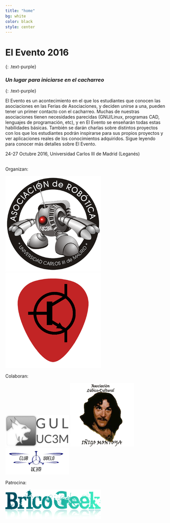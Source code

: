 ```yaml
---
title: "home"
bg: white
color: black
style: center
---
```


# El Evento 2016
{: .text-purple}

### *Un lugar para iniciarse en el cacharreo*
{: .text-purple}

El Evento es un acontecimiento en el que los estudiantes que conocen las asociaciones en las Ferias de Asociaciones, y deciden unirse a una, pueden tener un primer contacto con el cacharreo. Muchas de nuestras asociaciones tienen necesidades parecidas (GNU/Linux, programas CAD, lenguajes de programación, etc), y en El Evento se enseñarán todas estas habilidades básicas. También se darán charlas sobre distintos proyectos con los que los estudiantes podrán inspirarse para sus propios proyectos y ver aplicaciones reales de los conocimientos adquiridos. Sigue leyendo para conocer más detalles sobre El Evento.

24-27 Octubre 2016, Universidad Carlos III de Madrid (Leganés)

<br>
Organizan:

<a href="http://asrob.uc3m.es"><img src="img/logo_400x400.png" alt="logo asrob" width="300"></a>
<a href="http://uc3music.github.io/"><img src="img/pick.png" alt="logo uc3music" width="300"></a>

Colaboran:

<a href="http://gul.es/"><img src="img/gul-logo.png" alt="logo gul" width="200"></a>
<a href="https://twitter.com/UC3Montoya"><img src="img/montoya_400x400.png" alt="logo montoya" width="200"></a>
<a href="https://twitter.com/clubvuelouc3m"><img src="img/club_de_vuelo.png" alt="logo club de vuelo" width="200"></a>

Patrocina:

<a href="http://tienda.bricogeek.com//"><img src="img/bricogeek-220.png" alt="logo bricogeek" width="300"></a>
